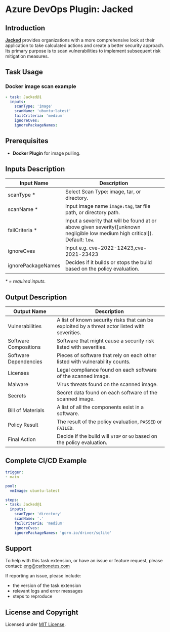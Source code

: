 # Azure DevOps Plugin: Jacked

## Introduction

**[Jacked](https://github.com/carbonetes/jacked)** provides organizations with a more comprehensive look at their application to take calculated actions and create a better security approach. Its primary purpose is to scan vulnerabilities to implement subsequent risk mitigation measures.

## Task Usage

### Docker image scan example

```yaml
- task: Jacked@1
  inputs:
    scanType: 'image'
    scanName: 'ubuntu:latest'
    failCriteria: 'medium'
    ignoreCves: 
    ignorePackageNames:
```

## Prerequisites

- **Docker Plugin** for image pulling.

## Inputs Description

| Input Name                  | Description                                                  |
| --------------------------- | ------------------------------------------------------------ |
| scanType \*                 | Select Scan Type: image, tar, or directory. | 
| scanName \*                 | Input image name `image:tag`, tar file path, or directory path. |
| failCriteria \*             | Input a severity that will be found at or above given severity([unknown negligible low medium high critical]). Default: `low`. |
| ignoreCves                  | Input e.g. cve-2022-12423,cve-2021-23423 |
| ignorePackageNames          | Decides if it builds or stops the build based on the policy evaluation. |

_\* = required inputs._


## Output Description

| Output Name                  | Description                                                                                  |
| ---------------------------- | -------------------------------------------------------------------------------------------- |
| Vulnerabilities              | A list of known security risks that can be exploited by a threat actor listed with severities. |
| Software Compositions        | Software that might cause a security risk listed with severities. |
| Software Dependencies        | Pieces of software that rely on each other listed with vulnerability counts. |
| Licenses                     | Legal compliance found on each software of the scanned image. |
| Malware                      | Virus threats found on the scanned image. |
| Secrets                      | Secret data found on each software of the scanned image. |
| Bill of Materials            | A list of all the components exist in a software. |
| Policy Result                | The result of the policy evaluation, `PASSED` or `FAILED`. |
| Final Action                 | Decide if the build will `STOP` or `GO` based on the policy evaluation. |

## Complete CI/CD Example

```yaml
trigger:
- main

pool:
  vmImage: ubuntu-latest

steps:
- task: Jacked@1
  inputs:
    scanType: 'directory'
    scanName: '.'
    failCriteria: 'medium'
    ignoreCves: 
    ignorePackageNames: 'gorm.io/driver/sqlite'
```

## Support
To help with this task extension, or have an issue or feature request, please contact: [eng@carbonetes.com](eng@carbonetes.com)

If reporting an issue, please include:

* the version of the task extension
* relevant logs and error messages
* steps to reproduce

## License and Copyright

Licensed under [MIT License](LICENSE).
